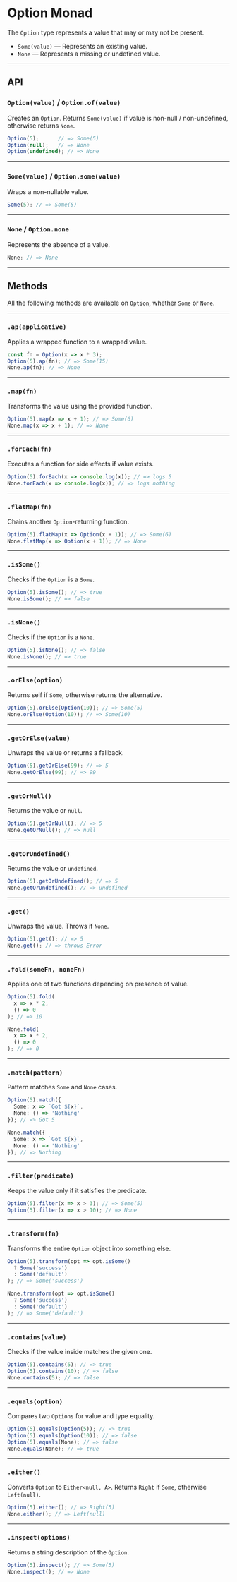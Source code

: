 # Option Monad

The `Option` type represents a value that may or may not be present.

- `Some(value)` — Represents an existing value.
- `None` — Represents a missing or undefined value.

---

## API

### `Option(value)` / `Option.of(value)`

Creates an `Option`. Returns `Some(value)` if value is non-null / non-undefined, otherwise returns `None`.

```ts
Option(5);      // => Some(5)
Option(null);   // => None
Option(undefined); // => None
```

---

### `Some(value)` / `Option.some(value)`

Wraps a non-nullable value.

```ts
Some(5); // => Some(5)
```

---

### `None` / `Option.none`

Represents the absence of a value.

```ts
None; // => None
```

---

## Methods

All the following methods are available on `Option`, whether `Some` or `None`.

---

### `.ap(applicative)`

Applies a wrapped function to a wrapped value.

```ts
const fn = Option(x => x * 3);
Option(5).ap(fn); // => Some(15)
None.ap(fn); // => None
```

---

### `.map(fn)`

Transforms the value using the provided function.

```ts
Option(5).map(x => x + 1); // => Some(6)
None.map(x => x + 1); // => None
```

---

### `.forEach(fn)`

Executes a function for side effects if value exists.

```ts
Option(5).forEach(x => console.log(x)); // => logs 5
None.forEach(x => console.log(x)); // => logs nothing
```

---

### `.flatMap(fn)`

Chains another `Option`-returning function.

```ts
Option(5).flatMap(x => Option(x + 1)); // => Some(6)
None.flatMap(x => Option(x + 1)); // => None
```

---

### `.isSome()`

Checks if the `Option` is a `Some`.

```ts
Option(5).isSome(); // => true
None.isSome(); // => false
```

---

### `.isNone()`

Checks if the `Option` is a `None`.

```ts
Option(5).isNone(); // => false
None.isNone(); // => true
```

---

### `.orElse(option)`

Returns self if `Some`, otherwise returns the alternative.

```ts
Option(5).orElse(Option(10)); // => Some(5)
None.orElse(Option(10)); // => Some(10)
```

---

### `.getOrElse(value)`

Unwraps the value or returns a fallback.

```ts
Option(5).getOrElse(99); // => 5
None.getOrElse(99); // => 99
```

---

### `.getOrNull()`

Returns the value or `null`.

```ts
Option(5).getOrNull(); // => 5
None.getOrNull(); // => null
```

---

### `.getOrUndefined()`

Returns the value or `undefined`.

```ts
Option(5).getOrUndefined(); // => 5
None.getOrUndefined(); // => undefined
```

---

### `.get()`

Unwraps the value. Throws if `None`.

```ts
Option(5).get(); // => 5
None.get(); // => throws Error
```

---

### `.fold(someFn, noneFn)`

Applies one of two functions depending on presence of value.

```ts
Option(5).fold(
  x => x * 2,
  () => 0
); // => 10

None.fold(
  x => x * 2,
  () => 0
); // => 0
```

---

### `.match(pattern)`

Pattern matches `Some` and `None` cases.

```ts
Option(5).match({
  Some: x => `Got ${x}`,
  None: () => 'Nothing'
}); // => Got 5

None.match({
  Some: x => `Got ${x}`,
  None: () => 'Nothing'
}); // => Nothing
```

---

### `.filter(predicate)`

Keeps the value only if it satisfies the predicate.

```ts
Option(5).filter(x => x > 3); // => Some(5)
Option(5).filter(x => x > 10); // => None
```

---

### `.transform(fn)`

Transforms the entire `Option` object into something else.

```ts
Option(5).transform(opt => opt.isSome()
  ? Some('success')
  : Some('default')
); // => Some('success')

None.transform(opt => opt.isSome()
  ? Some('success')
  : Some('default')
); // => Some('default')
```

---

### `.contains(value)`

Checks if the value inside matches the given one.

```ts
Option(5).contains(5); // => true
Option(5).contains(10); // => false
None.contains(5); // => false
```

---

### `.equals(option)`

Compares two `Options` for value and type equality.

```ts
Option(5).equals(Option(5)); // => true
Option(5).equals(Option(10)); // => false
Option(5).equals(None); // => false
None.equals(None); // => true
```

---

### `.either()`

Converts `Option` to `Either<null, A>`. Returns `Right` if `Some`, otherwise `Left(null)`.

```ts
Option(5).either(); // => Right(5)
None.either(); // => Left(null)
```

---

### `.inspect(options)`

Returns a string description of the `Option`.

```ts
Option(5).inspect(); // => Some(5)
None.inspect(); // => None
```
